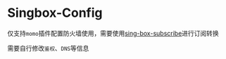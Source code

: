 # Singbox-Config  

仅支持`momo`插件配置防火墙使用，需要使用[sing-box-subscribe](https://github.com/Toperlock/sing-box-subscribe)进行订阅转换  

需要自行修改`鉴权`、`DNS`等信息  
